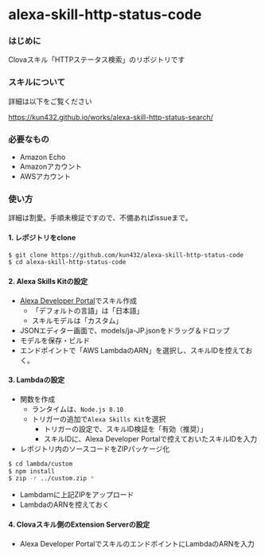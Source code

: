 # alexa-skill-http-status-code

### はじめに

Clovaスキル「HTTPステータス検索」のリポジトリです

### スキルについて

詳細は以下をご覧ください

https://kun432.github.io/works/alexa-skill-http-status-search/

### 必要なもの

- Amazon Echo
- Amazonアカウント
- AWSアカウント

### 使い方

詳細は割愛。手順未検証ですので、不備あればissueまで。

#### 1. レポジトリをclone

```sh
$ git clone https://github.com/kun432/alexa-skill-http-status-code
$ cd alexa-skill-http-status-code
```

#### 2. Alexa Skills Kitの設定

- [Alexa Developer Portal](https://developer.amazon.com/alexa/console/ask)でスキル作成
  - 「デフォルトの言語」は「日本語」
  - スキルモデルは「カスタム」
- JSONエディター画面で、models/ja-JP.jsonをドラッグ＆ドロップ
- モデルを保存・ビルド
- エンドポイントで「AWS LambdaのARN」を選択し、スキルIDを控えておく。

#### 3. Lambdaの設定

- 関数を作成
  - ランタイムは、```Node.js 8.10```
  - トリガーの追加で```Alexa Skills Kit```を選択
    - トリガーの設定で、スキルID検証を「有効（推奨）」
    - スキルIDに、Alexa Developer Portalで控えておいたスキルIDを入力
- レポジトリ内のソースコードをZIPパッケージ化

```sh
$ cd lambda/custom
$ npm install
$ zip -r ../custom.zip *
```

- Lambdaｍに上記ZIPをアップロード
- LambdaのARNを控えておく

#### 4. Clovaスキル側のExtension Serverの設定

- Alexa Developer PortalでスキルのエンドポイントにLambdaのARNを入力